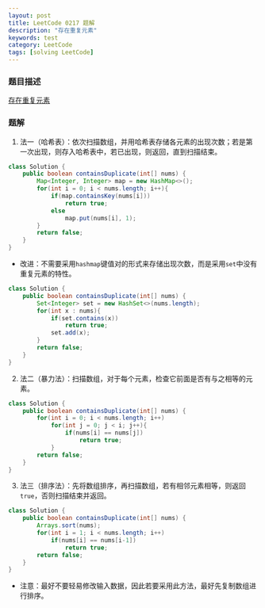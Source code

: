 ```yaml
---
layout: post
title: LeetCode 0217 题解
description: "存在重复元素"
keywords: test
category: LeetCode
tags: [solving LeetCode]
---
```


### 题目描述
[存在重复元素](https://leetcode-cn.com/problems/contains-duplicate/)

### 题解
1. 法一（哈希表）：依次扫描数组，并用哈希表存储各元素的出现次数；若是第一次出现，则存入哈希表中，若已出现，则返回，直到扫描结束。
```java
class Solution {
    public boolean containsDuplicate(int[] nums) {
        Map<Integer, Integer> map = new HashMap<>();
        for(int i = 0; i < nums.length; i++){
            if(map.containsKey(nums[i]))
                return true;
            else
                map.put(nums[i], 1);
        }
        return false;
    }
}
```
* 改进：不需要采用`hashmap`键值对的形式来存储出现次数，而是采用`set`中没有重复元素的特性。
```java
class Solution {
    public boolean containsDuplicate(int[] nums) {
        Set<Integer> set = new HashSet<>(nums.length);
        for(int x : nums){
            if(set.contains(x))
                return true;
            set.add(x);
        }
        return false;
    }
}
```
2. 法二（暴力法）：扫描数组，对于每个元素，检查它前面是否有与之相等的元素。
```java
class Solution {
    public boolean containsDuplicate(int[] nums) {
        for(int i = 0; i < nums.length; i++)
            for(int j = 0; j < i; j++){
                if(nums[i] == nums[j])
                    return true;
            }
        return false;
    }
}
```
3. 法三（排序法）：先将数组排序，再扫描数组，若有相邻元素相等，则返回`true`，否则扫描结束并返回。
```java
class Solution {
    public boolean containsDuplicate(int[] nums) {
        Arrays.sort(nums);
        for(int i = 1; i < nums.length; i++)
            if(nums[i] == nums[i-1])
                return true;
        return false;
    }
}
```
* 注意：最好不要轻易修改输入数据，因此若要采用此方法，最好先复制数组进行排序。
